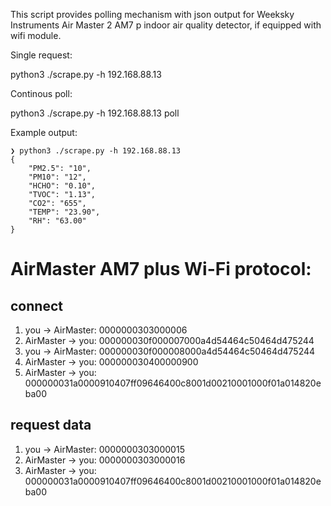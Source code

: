 This script provides polling mechanism with json output for Weeksky Instruments Air Master 2 AM7 p indoor air quality detector, if equipped with wifi module.

Single request:

python3 ./scrape.py -h 192.168.88.13

Continous poll:

python3 ./scrape.py -h 192.168.88.13 poll


Example output:
```
❯ python3 ./scrape.py -h 192.168.88.13
{
    "PM2.5": "10",
    "PM10": "12",
    "HCHO": "0.10",
    "TVOC": "1.13",
    "CO2": "655",
    "TEMP": "23.90",
    "RH": "63.00"
}
```

# AirMaster AM7 plus Wi-Fi protocol: #
## connect ##
1. you -> AirMaster: 0000000303000006
2. AirMaster -> you: 000000030f000007000a4d54464c50464d475244
3. you -> AirMaster: 000000030f000008000a4d54464c50464d475244
4. AirMaster -> you: 000000030400000900
5. AirMaster -> you: 000000031a0000910407ff09646400c8001d00210001000f01a014820eba00

## request data ##
1. you -> AirMaster: 0000000303000015
2. AirMaster -> you: 0000000303000016
3. AirMaster -> you: 000000031a0000910407ff09646400c8001d00210001000f01a014820eba00
